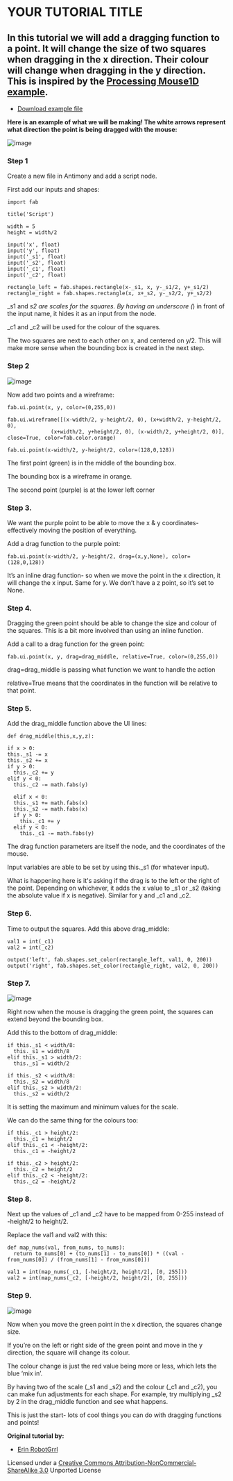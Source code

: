 # YOUR TUTORIAL TITLE

## In this tutorial we will add a dragging function to a point. It will change the size of two squares when dragging in the x direction. Their colour will change when dragging in the y direction. This is inspired by the [Processing Mouse1D example](https://processing.org/examples/mouse1d.html).

* [Download example file](antimony_drag/drag_func_example.sb)

**Here is an example of what we will be making! The white arrows represent what direction the point is being dragged with the mouse:**

![image](antimony_drag/arrow_squares.jpg)

### Step 1
Create a new file in Antimony and add a script node.

First add our inputs and shapes:

    import fab

    title('Script')

    width = 5
    height = width/2

    input('x', float)
    input('y', float)
    input('_s1', float)
    input('_s2', float)
    input('_c1', float)
    input('_c2', float)

    rectangle_left = fab.shapes.rectangle(x-_s1, x, y-_s1/2, y+_s1/2)
    rectangle_right = fab.shapes.rectangle(x, x+_s2, y-_s2/2, y+_s2/2)

_s1 and _s2 are scales for the squares. By having an underscore (_) in front of the input name, it hides it as an input from the node.

  _c1 and _c2 will be used for the colour of the squares.

  The two squares are next to each other on x, and centered on y/2. This will make more sense when the bounding box is created in the next step.

### Step 2

![image](antimony_drag/step2.jpg)

Now add two points and a wireframe:

    fab.ui.point(x, y, color=(0,255,0))

    fab.ui.wireframe([(x-width/2, y-height/2, 0), (x+width/2, y-height/2, 0),
                  (x+width/2, y+height/2, 0), (x-width/2, y+height/2, 0)], close=True, color=fab.color.orange)

    fab.ui.point(x-width/2, y-height/2, color=(128,0,128))

The first point (green) is in the middle of the bounding box.

The bounding box is a wireframe in orange.

The second point (purple) is at the lower left corner

### Step 3.

We want the purple point to be able to move the x & y coordinates- effectively moving the position of everything.

Add a drag function to the purple point:

    fab.ui.point(x-width/2, y-height/2, drag=(x,y,None), color=(128,0,128))

It’s an inline drag function- so when we move the point in the x direction, it will change the x input. Same for y. We don’t have a z point, so it’s set to None.

### Step 4.

Dragging the green point should be able to change the size and colour of the squares. This is a bit more involved than using an inline function.

Add a call to a drag function for the green point:

    fab.ui.point(x, y, drag=drag_middle, relative=True, color=(0,255,0))

drag=drag_middle is passing what function we want to handle the action

relative=True means that the coordinates in the function will be relative to that point.

### Step 5.

Add the drag_middle function above the UI lines:

    def drag_middle(this,x,y,z):

    if x > 0:
    this._s1 -= x
    this._s2 += x
    if y > 0:
      this._c2 += y
    elif y < 0:
      this._c2 -= math.fabs(y)

      elif x < 0:
      this._s1 += math.fabs(x)
      this._s2 -= math.fabs(x)
      if y > 0:
        this._c1 += y
      elif y < 0:
        this._c1 -= math.fabs(y)

The drag function parameters are itself the node, and the coordinates of the mouse.

Input variables are able to be set by using this._s1 (for whatever input).

What is happening here is it's asking if the drag is to the left or the right of the point. Depending on whichever, it adds the x value to _s1 or _s2 (taking the absolute value if x is negative). Similar for y and _c1 and _c2.

### Step 6.

Time to output the squares. Add this above drag_middle:

    val1 = int(_c1)
    val2 = int(_c2)

    output('left', fab.shapes.set_color(rectangle_left, val1, 0, 200))
    output('right', fab.shapes.set_color(rectangle_right, val2, 0, 200))

### Step 7.

![image](antimony_drag/step7.jpg)

Right now when the mouse is dragging the green point, the squares can extend beyond the bounding box.

Add this to the bottom of drag_middle:

    if this._s1 < width/8:
      this._s1 = width/8
    elif this._s1 > width/2:
      this._s1 = width/2

    if this._s2 < width/8:
      this._s2 = width/8
    elif this._s2 > width/2:
      this._s2 = width/2

It is setting the maximum and minimum values for the scale.

We can do the same thing for the colours too:

    if this._c1 > height/2:
      this._c1 = height/2
    elif this._c1 < -height/2:
      this._c1 = -height/2

    if this._c2 > height/2:
      this._c2 = height/2
    elif this._c2 < -height/2:
      this._c2 = -height/2

### Step 8.

Next up the values of _c1 and _c2 have to be mapped from 0-255 instead of -height/2 to height/2.

Replace the val1 and val2 with this:

    def map_nums(val, from_nums, to_nums):
      return to_nums[0] + (to_nums[1] - to_nums[0]) * ((val -   from_nums[0]) / (from_nums[1] - from_nums[0]))

    val1 = int(map_nums(_c1, [-height/2, height/2], [0, 255]))
    val2 = int(map_nums(_c2, [-height/2, height/2], [0, 255]))

### Step 9.

![image](antimony_drag/step9.jpg)

Now when you move the green point in the x direction, the squares change size.

If you’re on the left or right side of the green point and move in the y direction, the square will change its colour.

The colour change is just the red value being more or less, which lets the blue ‘mix in’.

By having two of the scale (_s1 and _s2) and the colour (_c1 and _c2), you can make fun adjustments for each shape. For example, try multiplying _s2 by 2 in the drag_middle function and see what happens.

This is just the start- lots of cool things you can do with dragging functions and points!

**Original tutorial by:**
  * [Erin RobotGrrl]()

  Licensed under a [Creative Commons Attribution-NonCommercial-ShareAlike 3.0](https://creativecommons.org/licenses/by-nc-sa/3.0/) Unported License
